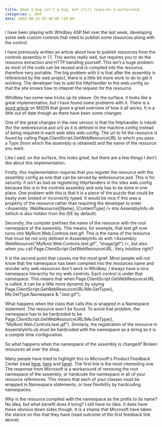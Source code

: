 ```yaml
---
title: When a bug isn't a bug, but still requires a workaround
categories : .Net
date: 2005-08-15 05:48:00 +10:00
---
```


I have been playing with Whidbey ASP.Net over the last week, developing some web custom controls that need to publish some resources along with the control. 

I have previously written an article about how to publish resources from the controls assembly in 1.1. This works really well, but requires you to do the resource extraction and HTTP handling yourself. This isn't a huge problem as most of the code can be reused and is compiled into the resource, therefore very portable. The big problem with it is that after the assembly is referenced by the web project, there is a little bit more work to do to get it working. The developer has to add the httpHandler to the web.config so that the site knows how to intepret the request for the resource.

Whidbey has some new tricks up its sleeve. On the surface, it looks like a great implementation, but I have found some problems with it. There is a [good article][0] on MSDN that gives a great overview of how it all works. It is a little out of date though as there have been some changes.

One of the great changes in the new version is that the httphandler is inbuilt (for the webresource.axd url) as it is defined in the machine.config instead of being required in each web sites web.config. The url to hit the resource is found by calling Page.ClientScript.GetWebResourceURL to which you pass a Type (from which the assembly is obtained) and the name of the resource you want.

Like I said, on the surface, this looks great, but there are a few things I don't like about this implementation. 

Firstly, this implementation requires that you register the resource with the assembly config as one that can be served by webresource.axd. This is for security. It isn't as bad as registering httpHandlers in the sites web.config because this is in the controls assembly and only has to be done in one place. One problem with this is that it is a piece of the puzzle that could be easily over looked or incorrectly typed. It would be nice if this was a property of the resource rather than requiring the developer to enter <Assembly: WebResource([Name], [ContentType] /&gt; into AssemblyInfo.vb (which is also hidden from the IDE by default).

Secondly, the compiler prefixes the name of the resource with the root namespace of the assembly. This means, for example, that test.gif now turns into MyRoot.Web.Controls.test.gif. This is the name of the resource that must be not only defined in AssemblyInfo.vb with <Assembly: WebResource("MyRoot.Web.Controls.test.gif", "image/gif") /&gt;, but also when you call Page.ClientScript.GetWebResourceURL. Very intuitive right?

It is the second point that causes me the most grief. Most people will not know that the namespace has been compiled into the resources name and wonder why web resources don't work in Whidbey. I always have a nice namespace hierarchy for my web controls. Each control is under that namespace. This means that when Page.ClientScript.GetWebResourceURL is called, it can be a little more dynamic by saying Page.ClientScript.GetWebResourceURL(Me.GetType(), Me.GetType.Namespace & ".test.gif"). 

What happens when the class that calls this is wrapped in a Namespace statement. The resource won't be found. To avoid that problem, the namespace has to be hardcoded to be Page.ClientScript.GetWebResourceURL(Me.GetType(), "MyRoot.Web.Controls.test.gif"). Similarly, the registration of the resource in AssemblyInfo.vb must be hardcoded with the namespace as a string as it is a compile time configuration.

So what happens when the namespace of the assembly is changed? Broken resources all over the shop.

Many people have tried to highlight this to Microsoft's Product Feedback Center (read [here][1], [here][2] and [here][3]). The first link is the most interesting one. The response from Microsoft is a workaround of removing the root namespace of the assembly, or hardcode the namespace in all of your resource references. This means that each of your classes must be wrapped in Namespace statements, or lose flexibility by hardcoding namespaces.

Why is the resource compiled with the namespace as the prefix to its name? No idea, but what benefit does it bring? I still have no idea. It does have these obvious down sides though. It is a shame that Microsoft have taken the stance on this that they have (read outcome of the first feedback link above).

[0]: http://msdn.microsoft.com/library/default.asp?url=/library/en-us/dnvs05/html/webresource.asp
[1]: http://lab.msdn.microsoft.com/productfeedback/viewfeedback.aspx?feedbackid=c1ca82bd-ee99-422d-8933-d88e7e7abb7e
[2]: http://lab.msdn.microsoft.com/productfeedback/viewfeedback.aspx?feedbackid=3ea9f497-0edf-415a-9fb2-59d009cf130b
[3]: http://lab.msdn.microsoft.com/productfeedback/viewfeedback.aspx?feedbackid=7ccc7bb3-a6ae-4900-bfb2-2fb46177871a
